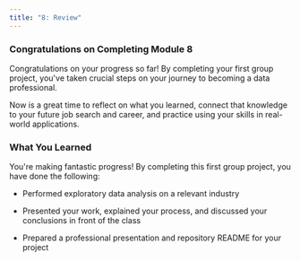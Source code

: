 ```yaml
---
title: "8: Review"
---
```


<img style="display: none;" src="https://static.bc-edx.com/data/dl-1-2/m8/lms/img/banner.jpg" alt="lesson banner" />

### Congratulations on Completing Module 8

Congratulations on your progress so far! By completing your first group project, you've taken crucial steps on your journey to becoming a data professional.

Now is a great time to reflect on what you learned, connect that knowledge to your future job search and career, and practice using your skills in real-world applications.

### What You Learned

You're making fantastic progress! By completing this first group project, you have done the following:

* Performed exploratory data analysis on a relevant industry

* Presented your work, explained your process, and discussed your conclusions in front of the class

* Prepared a professional presentation and repository README for your project
